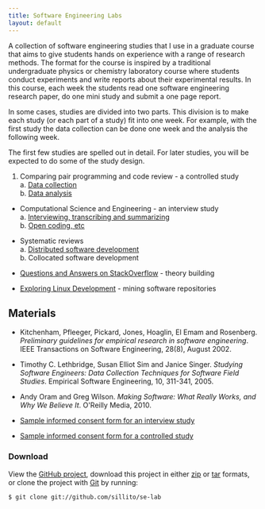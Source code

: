 ```yaml
---
title: Software Engineering Labs
layout: default
---
```


A collection of software engineering studies that I use in a graduate course that aims to give students hands on experience with a range of research methods. The format for the course is inspired by a traditional undergraduate physics or chemistry laboratory course where students conduct experiments and write reports about their experimental results. In this course, each week the students read one software engineering research paper, do one mini study and submit a one page report. 

In some cases, studies are divided into two parts. This division is to make each study (or each part of a study) fit into one week. For example, with the first study the data collection can be done one week and the analysis the following week.

The first few studies are spelled out in detail. For later studies, you will be expected to do some of the study design.

1. Comparing pair programming and code review - a controlled study  
	a. [Data collection](studies/pair-programming.html)  
	b. [Data analysis](studies/pair-programming-analysis.html)

* Computational Science and Engineering - an interview study  
	a. [Interviewing, transcribing and summarizing](studies/cse.html)  
	b. [Open coding, etc](studies/cse-analysis.html)

* Systematic reviews  
	a. [Distributed software development](studies/systematic-review.html)  
	b. Collocated software development

* [Questions and Answers on StackOverflow](studies/stackoverflow.html) - theory building

* [Exploring Linux Development](studies/msr.html) - mining software repositories

## Materials

* Kitchenham, Pfleeger, Pickard, Jones, Hoaglin, El Emam and Rosenberg. _Preliminary guidelines for empirical research in software engineering_. IEEE Transactions on Software Engineering, 28(8), August 2002.

* Timothy C. Lethbridge, Susan Elliot Sim and Janice Singer. _Studying Software Engineers: Data Collection Techniques for Software Field Studies_. Empirical Software Engineering, 10, 311-341, 2005.

* Andy Oram and Greg Wilson. _Making Software: What Really Works, and Why We Believe It_. O'Reilly Media, 2010.

* [Sample informed consent form for an interview study](studies/interview-consent.html)

* [Sample informed consent form for a controlled study](studies/pair-programming-consent.html)



### Download

View the [GitHub project](https://github.com/sillito/se-lab), download this project in either [zip](https://github.com/sillito/se-lab/zipball/master) or [tar](https://github.com/sillito/se-lab/tarball/master) formats, or clone the project with [Git](http://git-scm.com) by running:

	$ git clone git://github.com/sillito/se-lab
